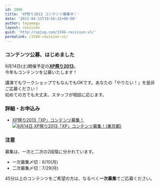 ```yaml
---
id: 2006
title: 'XP祭り2013 コンテンツ募集中！'
date: '2013-04-21T19:56:32+00:00'
author: teyamagu
layout: revision
guid: 'http://xpjug.com/1594-revision-v1/'
permalink: /1594-revision-v1/
---
```


### コンテンツ公募、はじめました

9月14日(土)開催予定の[**XP祭り2013**](http://xpjug.com/category/xp/xp2013/)。  
今年もコンテンツを公募いたします！

講演でもワークショップでもなんでもOKです。あなたの「やりたい！」を是非ご応募ください！  
初めての方でも大丈夫、スタッフが相談に応じます。

### 詳細・お申込み

- [XP祭り2013「XP」コンテンツ募集！![9月14日 XP祭り2013「XP」コンテンツ募集！(東京都)](http://xpjug.com/wp-content/uploads/2013/04/6ec4b2636ff4ba67d45ecd8647a949a4-300x199.png)](http://kokucheese.com/event/index/86082/)

### 注意

募集は、一次と二次の2段階に分かれています。

- 一次募集〆切：6/10(月)
- 二次募集〆切：7/29(月)

45分以上のコンテンツをご希望の方は、なるべく**一次募集**でご応募ください。